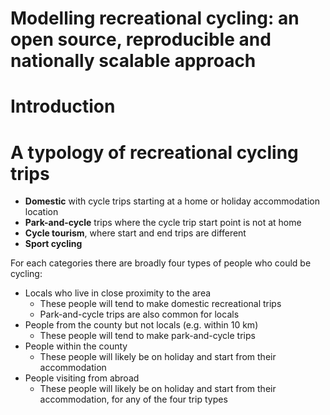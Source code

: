 Modelling recreational cycling: an open source, reproducible and
nationally scalable approach
================

# Introduction

<!-- This section could be a subsection.. -->

# A typology of recreational cycling trips

- **Domestic** with cycle trips starting at a home or holiday
  accommodation location
- **Park-and-cycle** trips where the cycle trip start point is not at
  home
- **Cycle tourism**, where start and end trips are different
- **Sport cycling**

For each categories there are broadly four types of people who could be
cycling:

- Locals who live in close proximity to the area
  - These people will tend to make domestic recreational trips
  - Park-and-cycle trips are also common for locals
- People from the county but not locals (e.g. within 10 km)
  - These people will tend to make park-and-cycle trips
- People within the county
  - These people will likely be on holiday and start from their
    accommodation
- People visiting from abroad
  - These people will likely be on holiday and start from their
    accommodation, for any of the four trip types
